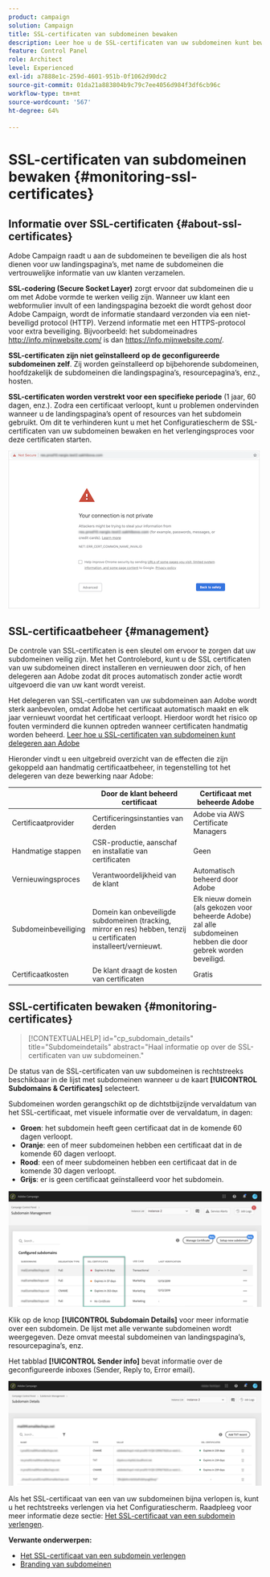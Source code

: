 ```yaml
---
product: campaign
solution: Campaign
title: SSL-certificaten van subdomeinen bewaken
description: Leer hoe u de SSL-certificaten van uw subdomeinen kunt bewaken
feature: Control Panel
role: Architect
level: Experienced
exl-id: a7888e1c-259d-4601-951b-0f1062d90dc2
source-git-commit: 01da21a883804b9c79c7ee4056d984f3df6cb96c
workflow-type: tm+mt
source-wordcount: '567'
ht-degree: 64%

---
```


# SSL-certificaten van subdomeinen bewaken {#monitoring-ssl-certificates}

## Informatie over SSL-certificaten {#about-ssl-certificates}

Adobe Campaign raadt u aan de subdomeinen te beveiligen die als host dienen voor uw landingspagina’s, met name de subdomeinen die vertrouwelijke informatie van uw klanten verzamelen.

**SSL-codering (Secure Socket Layer)** zorgt ervoor dat subdomeinen die u om met Adobe vormde te werken veilig zijn. Wanneer uw klant een webformulier invult of een landingspagina bezoekt die wordt gehost door Adobe Campaign, wordt de informatie standaard verzonden via een niet-beveiligd protocol (HTTP). Verzend informatie met een HTTPS-protocol voor extra beveiliging. Bijvoorbeeld: het subdomeinadres http://info.mijnwebsite.com/ is dan https://info.mijnwebsite.com/.

**SSL-certificaten zijn niet geïnstalleerd op de geconfigureerde subdomeinen zelf**. Zij worden geïnstalleerd op bijbehorende subdomeinen, hoofdzakelijk de subdomeinen die landingspagina’s, resourcepagina’s, enz., hosten.

**SSL-certificaten worden verstrekt voor een specifieke periode** (1 jaar, 60 dagen, enz.). Zodra een certificaat verloopt, kunt u problemen ondervinden wanneer u de landingspagina’s opent of resources van het subdomein gebruikt. Om dit te verhinderen kunt u met het Configuratiescherm de SSL-certificaten van uw subdomeinen bewaken en het verlengingsproces voor deze certificaten starten.

![](assets/no_certificate.png)

## SSL-certificaatbeheer {#management}

De controle van SSL-certificaten is een sleutel om ervoor te zorgen dat uw subdomeinen veilig zijn. Met het Controlebord, kunt u de SSL certificaten van uw subdomeinen direct installeren en vernieuwen door zich, of hen delegeren aan Adobe zodat dit proces automatisch zonder actie wordt uitgevoerd die van uw kant wordt vereist.

Het delegeren van SSL-certificaten van uw subdomeinen aan Adobe wordt sterk aanbevolen, omdat Adobe het certificaat automatisch maakt en elk jaar vernieuwt voordat het certificaat verloopt. Hierdoor wordt het risico op fouten verminderd die kunnen optreden wanneer certificaten handmatig worden beheerd. [Leer hoe u SSL-certificaten van subdomeinen kunt delegeren aan Adobe](delegate-ssl.md)

Hieronder vindt u een uitgebreid overzicht van de effecten die zijn gekoppeld aan handmatig certificaatbeheer, in tegenstelling tot het delegeren van deze bewerking naar Adobe:

|       | Door de klant beheerd certificaat | Certificaat met beheerde Adobe |
|  ---  |  ---  |  ---  |
| Certificaatprovider | Certificeringsinstanties van derden | Adobe via AWS Certificate Managers |
| Handmatige stappen | CSR-productie, aanschaf en installatie van certificaten | Geen |
| Vernieuwingsproces | Verantwoordelijkheid van de klant | Automatisch beheerd door Adobe |
| Subdomeinbeveiliging | Domein kan onbeveiligde subdomeinen (tracking, mirror en res) hebben, tenzij u certificaten installeert/vernieuwt. | Elk nieuw domein (als gekozen voor beheerde Adobe) zal alle subdomeinen hebben die door gebrek worden beveiligd. |
| Certificaatkosten | De klant draagt de kosten van certificaten | Gratis |

## SSL-certificaten bewaken {#monitoring-certificates}

>[!CONTEXTUALHELP]
>id="cp_subdomain_details"
>title="Subdomeindetails"
>abstract="Haal informatie op over de SSL-certificaten van uw subdomeinen."

De status van de SSL-certificaten van uw subdomeinen is rechtstreeks beschikbaar in de lijst met subdomeinen wanneer u de kaart **[!UICONTROL Subdomains & Certificates]** selecteert.

Subdomeinen worden gerangschikt op de dichtstbijzijnde vervaldatum van het SSL-certificaat, met visuele informatie over de vervaldatum, in dagen:

* **Groen**: het subdomein heeft geen certificaat dat in de komende 60 dagen verloopt.
* **Oranje**: een of meer subdomeinen hebben een certificaat dat in de komende 60 dagen verloopt.
* **Rood**: een of meer subdomeinen hebben een certificaat dat in de komende 30 dagen verloopt.
* **Grijs**: er is geen certificaat geïnstalleerd voor het subdomein.

![](assets/subdomains_list.png)

Klik op de knop **[!UICONTROL Subdomain Details]** voor meer informatie over een subdomein.
De lijst met alle verwante subdomeinen wordt weergegeven. Deze omvat meestal subdomeinen van landingspagina’s, resourcepagina’s, enz.

Het tabblad **[!UICONTROL Sender info]** bevat informatie over de geconfigureerde inboxes (Sender, Reply to, Error email).

![](assets/subdomain_details.png)

Als het SSL-certificaat van een van uw subdomeinen bijna verlopen is, kunt u het rechtstreeks verlengen via het Configuratiescherm. Raadpleeg voor meer informatie deze sectie: [Het SSL-certificaat van een subdomein verlengen](../../subdomains-certificates/using/renewing-subdomain-certificate.md).

**Verwante onderwerpen:**

* [Het SSL-certificaat van een subdomein verlengen](../../subdomains-certificates/using/renewing-subdomain-certificate.md)
* [Branding van subdomeinen](../../subdomains-certificates/using/subdomains-branding.md)
